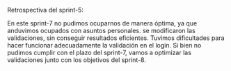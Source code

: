 Retrospectiva del sprint-5:

En este sprint-7 no pudimos ocuparnos de manera óptima, ya que anduvimos ocupados con asuntos personales. se modificaron las validaciones, sin conseguir resultados eficientes. Tuvimos dificultades para hacer funcionar adecuadamente la validación en el login. Si bien no pudimos cumplir con el plazo del sprint-7, vamos a optimizar las validaciones junto con los objetivos del sprint-8.